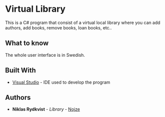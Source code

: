 # Virtual Library
This is a C# program that consist of a virtual local library where you can add authors, add books, remove books, loan books, etc.. 

## What to know
The whole user interface is in Swedish.

## Built With

* [Visual Studio](https://visualstudio.microsoft.com/) - IDE used to develop the program

## Authors

* **Niklas Rydkvist** - *Library* - [Nojze](https://github.com/Nojze)
